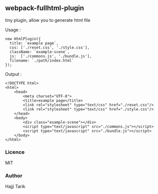 ## webpack-fullhtml-plugin

tiny plugin, allow you to generate html file

Usage :

    new HtmlPlugin({
      title: `example page`,
      css: ['./reset.css', './style.css'],
      className: `example-scene`,
      js:  ['./commons.js', './bundle.js'],
      filename: `./path/index.html`
    });
    
Output :

    <!DOCTYPE html>
    <html>
        <head>
            <meta charset="UTF-8">
            <title>example page</title>
            <link rel="stylesheet" type="text/css" href="./reset.css"/>
            <link rel="stylesheet" type="text/css" href="./style.css"/>
        </head>
        <body>
            <div class="example-scene"></div>
            <script type="text/javascript" src="./commons.js"></script>
            <script type="text/javascript" src="./bundle.js"></script>
        </body>
    </html>
    
### Licence
MIT

### Author
Hajji Tarik